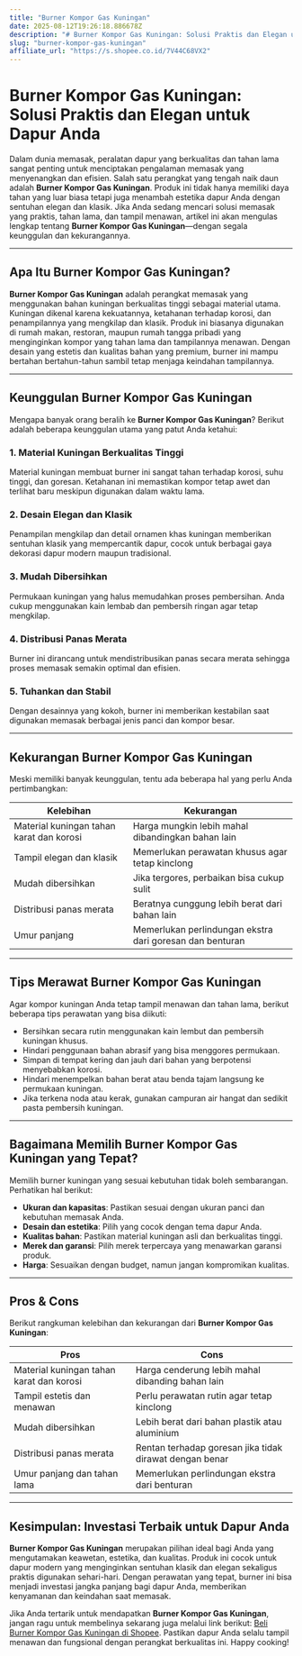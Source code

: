 ```yaml
---
title: "Burner Kompor Gas Kuningan"
date: 2025-08-12T19:26:18.886678Z
description: "# Burner Kompor Gas Kuningan: Solusi Praktis dan Elegan untuk Dapur Anda..."
slug: "burner-kompor-gas-kuningan"
affiliate_url: "https://s.shopee.co.id/7V44C68VX2"
---
```

# Burner Kompor Gas Kuningan: Solusi Praktis dan Elegan untuk Dapur Anda

Dalam dunia memasak, peralatan dapur yang berkualitas dan tahan lama sangat penting untuk menciptakan pengalaman memasak yang menyenangkan dan efisien. Salah satu perangkat yang tengah naik daun adalah **Burner Kompor Gas Kuningan**. Produk ini tidak hanya memiliki daya tahan yang luar biasa tetapi juga menambah estetika dapur Anda dengan sentuhan elegan dan klasik. Jika Anda sedang mencari solusi memasak yang praktis, tahan lama, dan tampil menawan, artikel ini akan mengulas lengkap tentang **Burner Kompor Gas Kuningan**—dengan segala keunggulan dan kekurangannya.

---

## Apa Itu Burner Kompor Gas Kuningan?

**Burner Kompor Gas Kuningan** adalah perangkat memasak yang menggunakan bahan kuningan berkualitas tinggi sebagai material utama. Kuningan dikenal karena kekuatannya, ketahanan terhadap korosi, dan penampilannya yang mengkilap dan klasik. Produk ini biasanya digunakan di rumah makan, restoran, maupun rumah tangga pribadi yang menginginkan kompor yang tahan lama dan tampilannya menawan. Dengan desain yang estetis dan kualitas bahan yang premium, burner ini mampu bertahan bertahun-tahun sambil tetap menjaga keindahan tampilannya.

---

## Keunggulan Burner Kompor Gas Kuningan

Mengapa banyak orang beralih ke **Burner Kompor Gas Kuningan**? Berikut adalah beberapa keunggulan utama yang patut Anda ketahui:

### 1. Material Kuningan Berkualitas Tinggi

Material kuningan membuat burner ini sangat tahan terhadap korosi, suhu tinggi, dan goresan. Ketahanan ini memastikan kompor tetap awet dan terlihat baru meskipun digunakan dalam waktu lama.

### 2. Desain Elegan dan Klasik

Penampilan mengkilap dan detail ornamen khas kuningan memberikan sentuhan klasik yang mempercantik dapur, cocok untuk berbagai gaya dekorasi dapur modern maupun tradisional.

### 3. Mudah Dibersihkan

Permukaan kuningan yang halus memudahkan proses pembersihan. Anda cukup menggunakan kain lembab dan pembersih ringan agar tetap mengkilap.

### 4. Distribusi Panas Merata

Burner ini dirancang untuk mendistribusikan panas secara merata sehingga proses memasak semakin optimal dan efisien.

### 5. Tuhankan dan Stabil

Dengan desainnya yang kokoh, burner ini memberikan kestabilan saat digunakan memasak berbagai jenis panci dan kompor besar.

---

## Kekurangan Burner Kompor Gas Kuningan

Meski memiliki banyak keunggulan, tentu ada beberapa hal yang perlu Anda pertimbangkan:

| **Kelebihan**                          | **Kekurangan**                        |
|----------------------------------------|----------------------------------------|
| Material kuningan tahan karat dan korosi | Harga mungkin lebih mahal dibandingkan bahan lain |
| Tampil elegan dan klasik             | Memerlukan perawatan khusus agar tetap kinclong |
| Mudah dibersihkan                   | Jika tergores, perbaikan bisa cukup sulit |
| Distribusi panas merata             | Beratnya cunggung lebih berat dari bahan lain |
| Umur panjang                        | Memerlukan perlindungan ekstra dari goresan dan benturan |

---

## Tips Merawat Burner Kompor Gas Kuningan

Agar kompor kuningan Anda tetap tampil menawan dan tahan lama, berikut beberapa tips perawatan yang bisa diikuti:

- Bersihkan secara rutin menggunakan kain lembut dan pembersih kuningan khusus.
- Hindari penggunaan bahan abrasif yang bisa menggores permukaan.
- Simpan di tempat kering dan jauh dari bahan yang berpotensi menyebabkan korosi.
- Hindari menempelkan bahan berat atau benda tajam langsung ke permukaan kuningan.
- Jika terkena noda atau kerak, gunakan campuran air hangat dan sedikit pasta pembersih kuningan.

---

## Bagaimana Memilih Burner Kompor Gas Kuningan yang Tepat?

Memilih burner kuningan yang sesuai kebutuhan tidak boleh sembarangan. Perhatikan hal berikut:

- **Ukuran dan kapasitas**: Pastikan sesuai dengan ukuran panci dan kebutuhan memasak Anda.
- **Desain dan estetika**: Pilih yang cocok dengan tema dapur Anda.
- **Kualitas bahan**: Pastikan material kuningan asli dan berkualitas tinggi.
- **Merek dan garansi**: Pilih merek terpercaya yang menawarkan garansi produk.
- **Harga**: Sesuaikan dengan budget, namun jangan kompromikan kualitas.

---

## Pros & Cons

Berikut rangkuman kelebihan dan kekurangan dari **Burner Kompor Gas Kuningan**:

| **Pros**                                         | **Cons**                                         |
|--------------------------------------------------|--------------------------------------------------|
| Material kuningan tahan karat dan korosi        | Harga cenderung lebih mahal dibanding bahan lain |
| Tampil estetis dan menawan                       | Perlu perawatan rutin agar tetap kinclong      |
| Mudah dibersihkan                              | Lebih berat dari bahan plastik atau aluminium  |
| Distribusi panas merata                         | Rentan terhadap goresan jika tidak dirawat dengan benar |
| Umur panjang dan tahan lama                     | Memerlukan perlindungan ekstra dari benturan  |

---

## Kesimpulan: Investasi Terbaik untuk Dapur Anda

**Burner Kompor Gas Kuningan** merupakan pilihan ideal bagi Anda yang mengutamakan keawetan, estetika, dan kualitas. Produk ini cocok untuk dapur modern yang menginginkan sentuhan klasik dan elegan sekaligus praktis digunakan sehari-hari. Dengan perawatan yang tepat, burner ini bisa menjadi investasi jangka panjang bagi dapur Anda, memberikan kenyamanan dan keindahan saat memasak.

Jika Anda tertarik untuk mendapatkan **Burner Kompor Gas Kuningan**, jangan ragu untuk membelinya sekarang juga melalui link berikut: [Beli Burner Kompor Gas Kuningan di Shopee](https://s.shopee.co.id/7V44C68VX2). Pastikan dapur Anda selalu tampil menawan dan fungsional dengan perangkat berkualitas ini. Happy cooking!